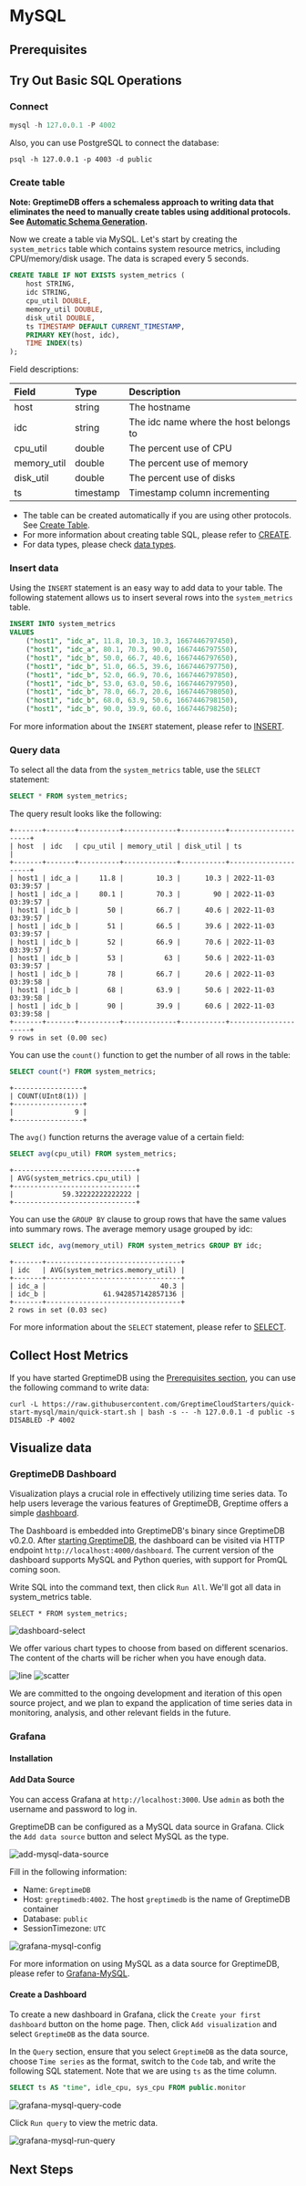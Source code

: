 # MySQL

## Prerequisites

<!--@include: ./prerequisites.md-->

## Try Out Basic SQL Operations

### Connect

```sql
mysql -h 127.0.0.1 -P 4002
```

Also, you can use PostgreSQL to connect the database:

```
psql -h 127.0.0.1 -p 4003 -d public
```

### Create table

**Note: GreptimeDB offers a schemaless approach to writing data that eliminates the need to manually create tables using additional protocols. See [Automatic Schema Generation](/user-guide/write-data/overview.md#automatic-schema-generation).**

Now we create a table via MySQL. Let's start by creating the `system_metrics` table which contains system resource metrics, including CPU/memory/disk usage. The data is scraped every 5 seconds.

```sql
CREATE TABLE IF NOT EXISTS system_metrics (
    host STRING,
    idc STRING,
    cpu_util DOUBLE,
    memory_util DOUBLE,
    disk_util DOUBLE,
    ts TIMESTAMP DEFAULT CURRENT_TIMESTAMP,
    PRIMARY KEY(host, idc),
    TIME INDEX(ts)
);
```

Field descriptions:

| Field       | Type      | Description                            |
| :---------- | :-------- | :------------------------------------- |
| host        | string    | The hostname                           |
| idc         | string    | The idc name where the host belongs to |
| cpu_util    | double    | The percent use of CPU                 |
| memory_util | double    | The percent use of memory              |
| disk_util   | double    | The percent use of disks               |
| ts          | timestamp | Timestamp column incrementing          |

- The table can be created automatically if you are using other protocols. See [Create Table](/user-guide/table-management#create-table).
- For more information about creating table SQL, please refer to [CREATE](/reference/sql/create.md).
- For data types, please check [data types](/reference/data-types.md).

### Insert data

Using the `INSERT` statement is an easy way to add data to your table. The following statement allows us to insert several rows into the `system_metrics` table.

```sql
INSERT INTO system_metrics
VALUES
    ("host1", "idc_a", 11.8, 10.3, 10.3, 1667446797450),
    ("host1", "idc_a", 80.1, 70.3, 90.0, 1667446797550),
    ("host1", "idc_b", 50.0, 66.7, 40.6, 1667446797650),
    ("host1", "idc_b", 51.0, 66.5, 39.6, 1667446797750),
    ("host1", "idc_b", 52.0, 66.9, 70.6, 1667446797850),
    ("host1", "idc_b", 53.0, 63.0, 50.6, 1667446797950),
    ("host1", "idc_b", 78.0, 66.7, 20.6, 1667446798050),
    ("host1", "idc_b", 68.0, 63.9, 50.6, 1667446798150),
    ("host1", "idc_b", 90.0, 39.9, 60.6, 1667446798250);
```

For more information about the `INSERT` statement, please refer to [INSERT](/reference/sql/insert.md).

### Query data

To select all the data from the `system_metrics` table, use the `SELECT` statement:

```sql
SELECT * FROM system_metrics;
```

The query result looks like the following:

```
+-------+-------+----------+-------------+-----------+---------------------+
| host  | idc   | cpu_util | memory_util | disk_util | ts                  |
+-------+-------+----------+-------------+-----------+---------------------+
| host1 | idc_a |     11.8 |        10.3 |      10.3 | 2022-11-03 03:39:57 |
| host1 | idc_a |     80.1 |        70.3 |        90 | 2022-11-03 03:39:57 |
| host1 | idc_b |       50 |        66.7 |      40.6 | 2022-11-03 03:39:57 |
| host1 | idc_b |       51 |        66.5 |      39.6 | 2022-11-03 03:39:57 |
| host1 | idc_b |       52 |        66.9 |      70.6 | 2022-11-03 03:39:57 |
| host1 | idc_b |       53 |          63 |      50.6 | 2022-11-03 03:39:57 |
| host1 | idc_b |       78 |        66.7 |      20.6 | 2022-11-03 03:39:58 |
| host1 | idc_b |       68 |        63.9 |      50.6 | 2022-11-03 03:39:58 |
| host1 | idc_b |       90 |        39.9 |      60.6 | 2022-11-03 03:39:58 |
+-------+-------+----------+-------------+-----------+---------------------+
9 rows in set (0.00 sec)
```

You can use the `count()` function to get the number of all rows in the table:

```sql
SELECT count(*) FROM system_metrics;
```

```
+-----------------+
| COUNT(UInt8(1)) |
+-----------------+
|               9 |
+-----------------+
```

The `avg()` function returns the average value of a certain field:

```sql
SELECT avg(cpu_util) FROM system_metrics;
```

```
+------------------------------+
| AVG(system_metrics.cpu_util) |
+------------------------------+
|            59.32222222222222 |
+------------------------------+
```

You can use the `GROUP BY` clause to group rows that have the same values into summary rows.
The average memory usage grouped by idc:

```sql
SELECT idc, avg(memory_util) FROM system_metrics GROUP BY idc;
```

```
+-------+---------------------------------+
| idc   | AVG(system_metrics.memory_util) |
+-------+---------------------------------+
| idc_a |                            40.3 |
| idc_b |              61.942857142857136 |
+-------+---------------------------------+
2 rows in set (0.03 sec)
```

For more information about the `SELECT` statement, please refer to [SELECT](/reference/sql/select.md).


## Collect Host Metrics

<!--@include: ../../db-cloud-shared/quick-start/mysql.md-->

If you have started GreptimeDB using the [Prerequisites section](#prerequisites), you can use the following command to write data:

```shell
curl -L https://raw.githubusercontent.com/GreptimeCloudStarters/quick-start-mysql/main/quick-start.sh | bash -s -- -h 127.0.0.1 -d public -s DISABLED -P 4002
```

## Visualize data

### GreptimeDB Dashboard

Visualization plays a crucial role in effectively utilizing time series data. To help users leverage the various features of GreptimeDB, Greptime offers a simple [dashboard](https://github.com/GreptimeTeam/dashboard).

The Dashboard is embedded into GreptimeDB's binary since GreptimeDB v0.2.0. After [starting GreptimeDB](#installation), the dashboard can be visited via HTTP endpoint `http://localhost:4000/dashboard`. The current version of the dashboard supports MySQL and Python queries, with support for PromQL coming soon.

Write SQL into the command text, then click `Run All`. We'll got all data in system_metrics table.

```
SELECT * FROM system_metrics;
```

![dashboard-select](/dashboard-select.png)

We offer various chart types to choose from based on different scenarios. The content of the charts will be richer when you have enough data.

![line](/dashboard-line.png)
![scatter](/dashboard-scatter.png)

We are committed to the ongoing development and iteration of this open source project, and we plan to expand the application of time series data in monitoring, analysis, and other relevant fields in the future.

### Grafana

#### Installation

#### Add Data Source

You can access Grafana at `http://localhost:3000`.
Use `admin` as both the username and password to log in.

GreptimeDB can be configured as a MySQL data source in Grafana.
Click the `Add data source` button and select MySQL as the type.

![add-mysql-data-source](/add-mysql-data-source.jpg)

Fill in the following information:

* Name: `GreptimeDB`
* Host: `greptimedb:4002`. The host `greptimedb` is the name of GreptimeDB container
* Database: `public`
* SessionTimezone: `UTC`

![grafana-mysql-config](/grafana-mysql-config.jpg)

For more information on using MySQL as a data source for GreptimeDB,
please refer to [Grafana-MySQL](/user-guide/clients/grafana.md#mysql).

#### Create a Dashboard

To create a new dashboard in Grafana, click the `Create your first dashboard` button on the home page.
Then, click `Add visualization` and select `GreptimeDB` as the data source.

In the `Query` section, ensure that you select `GreptimeDB` as the data source, choose `Time series` as the format,
switch to the `Code` tab, and write the following SQL statement. Note that we are using `ts` as the time column.

```sql
SELECT ts AS "time", idle_cpu, sys_cpu FROM public.monitor
```

![grafana-mysql-query-code](/grafana-mysql-run-query-code.jpg)

Click `Run query` to view the metric data.

![grafana-mysql-run-query](/grafana-mysql-run-query.jpg)

## Next Steps

<!--@include: ./next-steps.md-->
